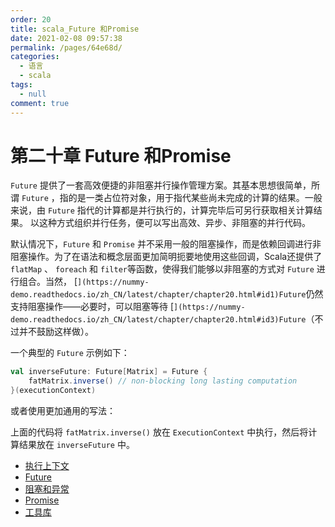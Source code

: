 ```yaml
---
order: 20
title: scala_Future 和Promise
date: 2021-02-08 09:57:38
permalink: /pages/64e68d/
categories: 
  - 语言
  - scala
tags: 
  - null
comment: true
---
```


# 第二十章 Future 和Promise

`Future` 提供了一套高效便捷的非阻塞并行操作管理方案。其基本思想很简单，所谓 `Future` ，指的是一类占位符对象，用于指代某些尚未完成的计算的结果。一般来说，由 `Future` 指代的计算都是并行执行的，计算完毕后可另行获取相关计算结果。 以这种方式组织并行任务，便可以写出高效、异步、非阻塞的并行代码。

默认情况下，`Future` 和 `Promise` 并不采用一般的阻塞操作，而是依赖回调进行非阻塞操作。为了在语法和概念层面更加简明扼要地使用这些回调，Scala还提供了 `flatMap` 、 `foreach` 和 `filter`等函数，使得我们能够以非阻塞的方式对 `Future` 进行组合。当然， [``](https://nummy-demo.readthedocs.io/zh_CN/latest/chapter/chapter20.html#id1)Future``仍然支持阻塞操作——必要时，可以阻塞等待 [``](https://nummy-demo.readthedocs.io/zh_CN/latest/chapter/chapter20.html#id3)Future``（不过并不鼓励这样做）。

一个典型的 `Future` 示例如下：

```scala
val inverseFuture: Future[Matrix] = Future {
    fatMatrix.inverse() // non-blocking long lasting computation
}(executionContext)
```

或者使用更加通用的写法：

上面的代码将 `fatMatrix.inverse()` 放在 `ExecutionContext` 中执行，然后将计算结果放在 `inverseFuture` 中。

- [执行上下文](https://nummy-demo.readthedocs.io/zh_CN/latest/chapter/sub20/context.html)
- [Future](https://nummy-demo.readthedocs.io/zh_CN/latest/chapter/sub20/future.html)
- [阻塞和异常](https://nummy-demo.readthedocs.io/zh_CN/latest/chapter/sub20/blocking.html)
- [Promise](https://nummy-demo.readthedocs.io/zh_CN/latest/chapter/sub20/promise.html)
- [工具库](https://nummy-demo.readthedocs.io/zh_CN/latest/chapter/sub20/promise.html#id3)